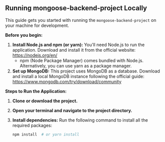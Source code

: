 ## Running mongoose-backend-project Locally

This guide gets you started with running the `mongoose-backend-project` on your machine for development.

**Before you begin:**

1. **Install Node.js and npm (or yarn):** You'll need Node.js to run the application. Download and install it from the official website: https://nodejs.org/en/
   - npm (Node Package Manager) comes bundled with Node.js. Alternatively, you can use yarn as a package manager.
2. **Set up MongoDB:** This project uses MongoDB as a database. Download and install a local MongoDB instance following the official guide: https://www.mongodb.com/try/download/community

**Steps to Run the Application:**

1. **Clone or download the project.**
2. **Open your terminal and navigate to the project directory.**
3. **Install dependencies:** Run the following command to install all the required packages:

   ```bash
   npm install  # or yarn install
